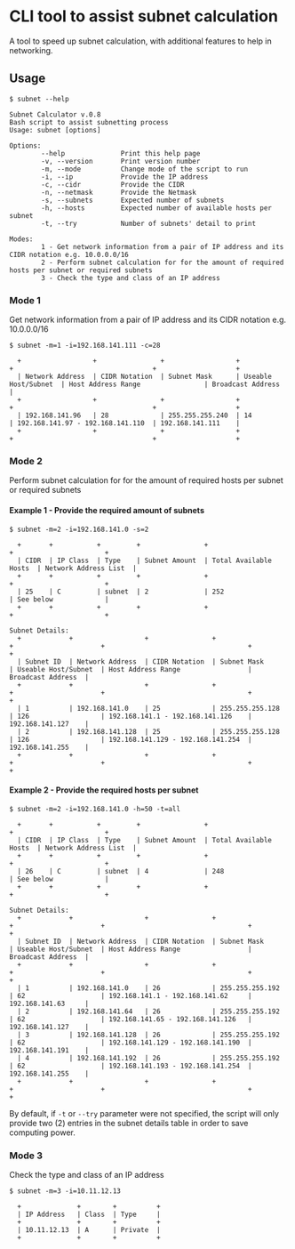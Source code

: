 # CLI tool to assist subnet calculation

A tool to speed up subnet calculation, with additional features to help in networking.

## Usage
`$ subnet --help`

```
Subnet Calculator v.0.8
Bash script to assist subnetting process
Usage: subnet [options]

Options:
        --help              Print this help page
        -v, --version       Print version number
        -m, --mode          Change mode of the script to run
        -i, --ip            Provide the IP address
        -c, --cidr          Provide the CIDR
        -n, --netmask       Provide the Netmask
        -s, --subnets       Expected number of subnets
        -h, --hosts         Expected number of available hosts per subnet
        -t, --try           Number of subnets' detail to print

Modes:
        1 - Get network information from a pair of IP address and its CIDR notation e.g. 10.0.0.0/16
        2 - Perform subnet calculation for for the amount of required hosts per subnet or required subnets
        3 - Check the type and class of an IP address
```


### Mode 1

Get network information from a pair of IP address and its CIDR notation e.g. 10.0.0.0/16

`$ subnet -m=1 -i=192.168.141.111 -c=28`
```
  +                  +                +                  +                      +                                   +                    +
  | Network Address  | CIDR Notation  | Subnet Mask      | Useable Host/Subnet  | Host Address Range                | Broadcast Address  |
  +                  +                +                  +                      +                                   +                    +
  | 192.168.141.96   | 28             | 255.255.255.240  | 14                   | 192.168.141.97 - 192.168.141.110  | 192.168.141.111    |
  +                  +                +                  +                      +                                   +                    +
```

### Mode 2

Perform subnet calculation for for the amount of required hosts per subnet or required subnets

#### Example 1 - Provide the required amount of subnets

`$ subnet -m=2 -i=192.168.141.0 -s=2`
```
  +       +           +         +                +                        +                       +
  | CIDR  | IP Class  | Type    | Subnet Amount  | Total Available Hosts  | Network Address List  |
  +       +           +         +                +                        +                       +
  | 25    | C         | subnet  | 2              | 252                    | See below             |
  +       +           +         +                +                        +                       +

Subnet Details:
  +            +                  +                +                  +                      +                                    +                    +
  | Subnet ID  | Network Address  | CIDR Notation  | Subnet Mask      | Useable Host/Subnet  | Host Address Range                 | Broadcast Address  |
  +            +                  +                +                  +                      +                                    +                    +
  | 1          | 192.168.141.0    | 25             | 255.255.255.128  | 126                  | 192.168.141.1 - 192.168.141.126    | 192.168.141.127    |
  | 2          | 192.168.141.128  | 25             | 255.255.255.128  | 126                  | 192.168.141.129 - 192.168.141.254  | 192.168.141.255    |
  +            +                  +                +                  +                      +                                    +                    +
```

#### Example 2 - Provide the required hosts per subnet

`$ subnet -m=2 -i=192.168.141.0 -h=50 -t=all`
```
  +       +           +         +                +                        +                       +
  | CIDR  | IP Class  | Type    | Subnet Amount  | Total Available Hosts  | Network Address List  |
  +       +           +         +                +                        +                       +
  | 26    | C         | subnet  | 4              | 248                    | See below             |
  +       +           +         +                +                        +                       +

Subnet Details:
  +            +                  +                +                  +                      +                                    +                    +
  | Subnet ID  | Network Address  | CIDR Notation  | Subnet Mask      | Useable Host/Subnet  | Host Address Range                 | Broadcast Address  |
  +            +                  +                +                  +                      +                                    +                    +
  | 1          | 192.168.141.0    | 26             | 255.255.255.192  | 62                   | 192.168.141.1 - 192.168.141.62     | 192.168.141.63     |
  | 2          | 192.168.141.64   | 26             | 255.255.255.192  | 62                   | 192.168.141.65 - 192.168.141.126   | 192.168.141.127    |
  | 3          | 192.168.141.128  | 26             | 255.255.255.192  | 62                   | 192.168.141.129 - 192.168.141.190  | 192.168.141.191    |
  | 4          | 192.168.141.192  | 26             | 255.255.255.192  | 62                   | 192.168.141.193 - 192.168.141.254  | 192.168.141.255    |
  +            +                  +                +                  +                      +                                    +                    +
```
By default, if `-t` or `--try` parameter were not specified, the script will only provide two (2) entries in the subnet details table in order to save computing power.

### Mode 3

Check the type and class of an IP address

`$ subnet -m=3 -i=10.11.12.13`

```
  +              +        +          +
  | IP Address   | Class  | Type     |
  +              +        +          +
  | 10.11.12.13  | A      | Private  |
  +              +        +          +
```